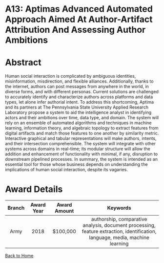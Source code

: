 
A13: Aptimas Advanced Automated Approach Aimed At Author-Artifact Attribution And Assessing Author Ambitions
============================================================================================================

# Abstract


Human social interaction is complicated by ambiguous identities, misinformation, misdirection, and flexible alliances. Additionally, thanks to the internet, authors can post messages from anywhere in the world, in diverse forms, and with different personas. Current solutions are challenged to accurately identify and characterize authors across platforms and data types, let alone infer authorial intent. To address this shortcoming, Aptima and its partners at The Pennsylvania State University Applied Research Laboratory propose a system to aid the intelligence analyst in identifying actors and their ambitions over time, data type, and domain. The system will rely on an ensemble of automated algorithms and techniques in machine learning, information theory, and algebraic topology to extract features from digital artifacts and match those features to one another by similarity metric. Interactive graphical and tabular representations will make authors, intents, and their intersection comprehensible. The system will integrate with other systems across domains in real-time; its modular structure will allow the addition and enhancement of functionality with minimal, if any, disruption to downstream pipelined processes. In summary, the system is intended as an essential tool for those whose business depends on understanding the implications of human social interaction, despite its vagaries.  

# Award Details

|Branch|Award Year|Award Amount|Keywords|
| :---: | :---: | :---: | :---: |
|Army|2018|$100,000|authorship, comparative analysis, document processing, feature extraction, identification, language, media, machine learning|
  
  


[Back to Home](https://github.com/chrischow/dod_sbir_awards/CC/#1026)